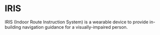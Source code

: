 # IRIS
IRIS (Indoor Route Instruction System) is a wearable device to provide in-building navigation guidance for a visually-impaired person.
